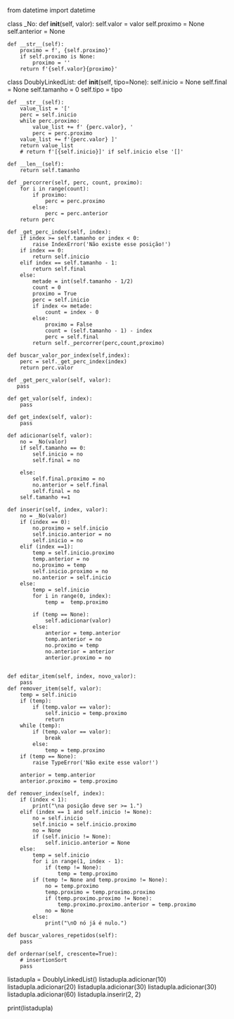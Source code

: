 from datetime import datetime


class _No:
    def __init__(self, valor):
        self.valor = valor
        self.proximo = None
        self.anterior = None

    def __str__(self):
        proximo = f', {self.proximo}'
        if self.proximo is None:
            proximo = ''
        return f'{self.valor}{proximo}'


class DoublyLinkedList:
    def __init__(self, tipo=None):
        self.inicio = None
        self.final = None
        self.tamanho = 0
        self.tipo = tipo

    def __str__(self):
        value_list = '['
        perc = self.inicio
        while perc.proximo:
            value_list += f' {perc.valor}, '
            perc = perc.proximo
        value_list += f'{perc.valor} ]'
        return value_list
        # return f'[{self.inicio}]' if self.inicio else '[]'

    def __len__(self):
        return self.tamanho

    def _percorrer(self, perc, count, proximo):
        for i in range(count):
            if proximo:
                perc = perc.proximo
            else:
                perc = perc.anterior
        return perc

    def _get_perc_index(self, index):
        if index >= self.tamanho or index < 0:
            raise IndexError('Não existe esse posição!')
        if index == 0:
            return self.inicio
        elif index == self.tamanho - 1:
            return self.final
        else:
            metade = int(self.tamanho - 1/2)
            count = 0
            proximo = True
            perc = self.inicio
            if index <= metade:
                count = index - 0
            else:
                proximo = False
                count = (self.tamanho - 1) - index
                perc = self.final
            return self._percorrer(perc,count,proximo)

    def buscar_valor_por_index(self,index):
        perc = self._get_perc_index(index)
        return perc.valor
        
    def _get_perc_valor(self, valor):
       pass

    def get_valor(self, index):
        pass

    def get_index(self, valor):
        pass

    def adicionar(self, valor):
        no = _No(valor)
        if self.tamanho == 0:
            self.inicio = no
            self.final = no

        else:
            self.final.proximo = no
            no.anterior = self.final
            self.final = no
        self.tamanho +=1

    def inserir(self, index, valor):
        no = _No(valor)
        if (index == 0):
            no.proximo = self.inicio
            self.inicio.anterior = no
            self.inicio = no
        elif (index ==1):
            temp = self.inicio.proximo
            temp.anterior = no
            no.proximo = temp
            self.inicio.proximo = no
            no.anterior = self.inicio
        else:
            temp = self.inicio
            for i in range(0, index):
                temp =  temp.proximo

            if (temp == None):
                self.adicionar(valor)
            else:
                anterior = temp.anterior
                temp.anterior = no
                no.proximo = temp
                no.anterior = anterior
                anterior.proximo = no


    def editar_item(self, index, novo_valor):
        pass
    def remover_item(self, valor):
        temp = self.inicio
        if (temp):
            if (temp.valor == valor):
                self.inicio = temp.proximo
                return
        while (temp):
            if (temp.valor == valor):
                break
            else:
                temp = temp.proximo
        if (temp == None):
            raise TypeError('Não exite esse valor!')

        anterior = temp.anterior
        anterior.proximo = temp.proximo

    def remover_index(self, index):
        if (index < 1):
            print("\na posição deve ser >= 1.")
        elif (index == 1 and self.inicio != None):
            no = self.inicio
            self.inicio = self.inicio.proximo
            no = None
            if (self.inicio != None):
                self.inicio.anterior = None
        else:
            temp = self.inicio
            for i in range(1, index - 1):
                if (temp != None):
                    temp = temp.proximo
            if (temp != None and temp.proximo != None):
                no = temp.proximo
                temp.proximo = temp.proximo.proximo
                if (temp.proximo.proximo != None):
                    temp.proximo.proximo.anterior = temp.proximo
                no = None
            else:
                print("\nO nó já é nulo.")

    def buscar_valores_repetidos(self):
        pass

    def ordernar(self, crescente=True):
        # insertionSort
        pass
        
        
listadupla = DoublyLinkedList()
listadupla.adicionar(10)
listadupla.adicionar(20)
listadupla.adicionar(30)
listadupla.adicionar(30)
listadupla.adicionar(60)
listadupla.inserir(2, 2)

print(listadupla)
